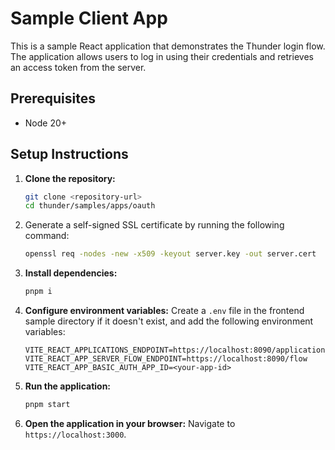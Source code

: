 # Sample Client App

This is a sample React application that demonstrates the Thunder login flow. The application allows users to log in using their credentials and retrieves an access token from the server.

## Prerequisites

- Node 20+

## Setup Instructions

1. **Clone the repository:**
   ```bash
   git clone <repository-url>
   cd thunder/samples/apps/oauth
   ```

2. Generate a self-signed SSL certificate by running the following command:
   ```bash
   openssl req -nodes -new -x509 -keyout server.key -out server.cert
   ```

3. **Install dependencies:**
   ```bash
   pnpm i
   ```

4. **Configure environment variables:**
   Create a `.env` file in the frontend sample directory if it doesn't exist, and add the following environment variables:

   ```env
   VITE_REACT_APPLICATIONS_ENDPOINT=https://localhost:8090/applications
   VITE_REACT_APP_SERVER_FLOW_ENDPOINT=https://localhost:8090/flow
   VITE_REACT_APP_BASIC_AUTH_APP_ID=<your-app-id>
   ```

5. **Run the application:**
   ```bash
   pnpm start
   ```

6. **Open the application in your browser:**
   Navigate to `https://localhost:3000`.

